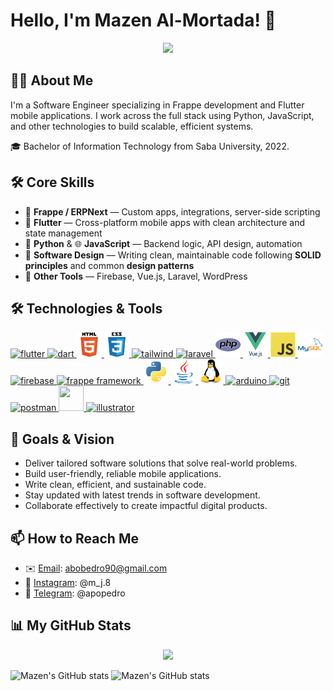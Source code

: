 
# Hello, I'm Mazen Al-Mortada! 👋

<p align="center">
  <img src="https://media4.giphy.com/media/qgQUggAC3Pfv687qPC/giphy.gif?cid=6c09b952a5csar5mw9vuxjr88vzl9qssnnmhabqk7zu7b1mq&ep=v1_gifs_search&rid=giphy.gif&ct=g" width="50%" height="auto"/>
</p>

## 🧑‍💻 About Me
I'm a Software Engineer specializing in Frappe development and Flutter mobile applications. I work across the full stack using Python, JavaScript, and other technologies to build scalable, efficient systems.

🎓 Bachelor of Information Technology from Saba University, 2022.

## 🛠️ Core Skills
- 🧩 **Frappe / ERPNext** — Custom apps, integrations, server-side scripting  
- 📱 **Flutter** — Cross-platform mobile apps with clean architecture and state management  
- 🐍 **Python** & 🌐 **JavaScript** — Backend logic, API design, automation  
- 🧠 **Software Design** — Writing clean, maintainable code following **SOLID principles** and common **design patterns**  
- 🔧 **Other Tools** — Firebase, Vue.js, Laravel, WordPress

## 🛠 Technologies & Tools
<p align="left"> <a href="https://flutter.dev" target="_blank" rel="noreferrer"> <img src="https://www.vectorlogo.zone/logos/flutterio/flutterio-icon.svg" alt="flutter" width="40" height="40"/> </a>  <a href="https://dart.dev" target="_blank" rel="noreferrer"> <img src="https://www.vectorlogo.zone/logos/dartlang/dartlang-icon.svg" alt="dart" width="40" height="40"/> </a>  <a href="https://www.w3.org/html/" target="_blank" rel="noreferrer"> <img src="https://raw.githubusercontent.com/devicons/devicon/master/icons/html5/html5-original-wordmark.svg" alt="html5" width="40" height="40"/> </a> <a href="https://www.w3schools.com/css/" target="_blank" rel="noreferrer"> <img src="https://raw.githubusercontent.com/devicons/devicon/master/icons/css3/css3-original-wordmark.svg" alt="css3" width="40" height="40"/> </a> <a href="https://tailwindcss.com/" target="_blank" rel="noreferrer"> <img src="https://www.vectorlogo.zone/logos/tailwindcss/tailwindcss-icon.svg" alt="tailwind" width="40" height="40"/> </a>  <a href="https://laravel.com/" target="_blank" rel="noreferrer"> <img src="https://cdn.worldvectorlogo.com/logos/laravel-2.svg" alt="laravel" width="40" height="40"/> </a> <a href="https://www.php.net" target="_blank" rel="noreferrer"> <img src="https://raw.githubusercontent.com/devicons/devicon/master/icons/php/php-original.svg" alt="php" width="40" height="40"/> </a><a href="https://vuejs.org/" target="_blank" rel="noreferrer"> <img src="https://raw.githubusercontent.com/devicons/devicon/master/icons/vuejs/vuejs-original-wordmark.svg" alt="vuejs" width="40" height="40"/> </a>  <a href="https://developer.mozilla.org/en-US/docs/Web/JavaScript" target="_blank" rel="noreferrer"> <img src="https://raw.githubusercontent.com/devicons/devicon/master/icons/javascript/javascript-original.svg" alt="javascript" width="40" height="40"/> </a>   <a href="https://www.mysql.com/" target="_blank" rel="noreferrer"> <img src="https://raw.githubusercontent.com/devicons/devicon/master/icons/mysql/mysql-original-wordmark.svg" alt="mysql" width="40" height="40"/> </a> <a href="https://firebase.google.com/" target="_blank" rel="noreferrer"> <img src="https://www.vectorlogo.zone/logos/firebase/firebase-icon.svg" alt="firebase" width="40" height="40"/> </a> <a href="https://frappeframework.com/" target="_blank" rel="noreferrer"> <img src="https://cdn-images-1.medium.com/max/1200/1*Uu4UJj45p0AF1eU1QO_xZw.png" alt="frappe framework" width="40" height="40"/> </a>   <a href="https://www.python.org" target="_blank" rel="noreferrer"> <img src="https://raw.githubusercontent.com/devicons/devicon/master/icons/python/python-original.svg" alt="python" width="40" height="40"/> </a> <a href="https://www.java.com" target="_blank" rel="noreferrer"> <img src="https://raw.githubusercontent.com/devicons/devicon/master/icons/java/java-original.svg" alt="java" width="40" height="40"/> </a>  <a href="https://www.linux.org/" target="_blank" rel="noreferrer"> <img src="https://raw.githubusercontent.com/devicons/devicon/master/icons/linux/linux-original.svg" alt="linux" width="40" height="40"/> </a>  <a href="https://www.arduino.cc/" target="_blank" rel="noreferrer"> <img src="https://cdn.worldvectorlogo.com/logos/arduino-1.svg" alt="arduino" width="40" height="40"/> </a> <a href="https://git-scm.com/" target="_blank" rel="noreferrer"> <img src="https://www.vectorlogo.zone/logos/git-scm/git-scm-icon.svg" alt="git" width="40" height="40"/> </a>   <a href="https://postman.com" target="_blank" rel="noreferrer"> <img src="https://www.vectorlogo.zone/logos/getpostman/getpostman-icon.svg" alt="postman" width="40" height="40"/> </a>   <a href="https://www.photoshop.com/en" target="_blank" rel="noreferrer"> <img src="https://upload.wikimedia.org/wikipedia/commons/thumb/a/af/Adobe_Photoshop_CC_icon.svg/2101px-Adobe_Photoshop_CC_icon.svg.png" width="40" height="40"/> </a> <a href="https://www.adobe.com/in/products/illustrator.html" target="_blank" rel="noreferrer"> <img src="https://www.vectorlogo.zone/logos/adobe_illustrator/adobe_illustrator-icon.svg" alt="illustrator" width="40" height="40"/> </a> </p>



## 🎯 Goals & Vision
- Deliver tailored software solutions that solve real-world problems.
- Build user-friendly, reliable mobile applications.
- Write clean, efficient, and sustainable code.
- Stay updated with latest trends in software development.
- Collaborate effectively to create impactful digital products.

## 📫 How to Reach Me
- ✉️ [Email](mailto:abobedro90@gmail.com): abobedro90@gmail.com  
- 📸 [Instagram](https://instagram.com/m_j.8): @m_j.8  
- 💬 [Telegram](https://t.me/apopedro): @apopedro


## 📊 My GitHub Stats
<p align="center">
  <img src="https://github-readme-stats.vercel.app/api/top-langs?username=mazen-almortada&show_icons=true&locale=en&layout=compact&theme=radical" />
</p>

![Mazen's GitHub stats](https://github-readme-stats.vercel.app/api?username=Mazen-Almortada&show_icons=true&theme=radical)
![Mazen's GitHub stats](https://github-readme-streak-stats.herokuapp.com/?user=mazen-almortada&theme=radical)

